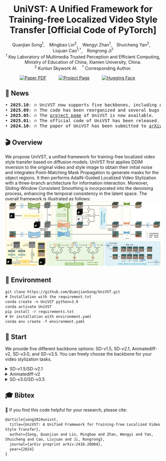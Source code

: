 <div align="center">
<h1>
UniVST: A Unified Framework for Training-free Localized Video Style Transfer [Official Code of PyTorch]
</h1>

<div>
    <a href='https://github.com/QuanjianSong' target='_blank' style='text-decoration:none'>Quanjian Song<sup>1</sup></a>, &ensp;
    <a href='https://scholar.google.com/citations?hl=zh-CN&user=Dp3L1bsAAAAJ' target='_blank' style='text-decoration:none'>Mingbao Lin<sup>2</sup></a>, &ensp;
    <a href='https://scholar.google.com/citations?hl=zh-CN&user=nnF1s7kAAAAJ' target='_blank' style='text-decoration:none'>Wengyi Zhan<sup>1</sup></a>, &ensp;
    <a href='https://scholar.google.com/citations?user=DNuiPHwAAAAJ&hl=zh-CN&oi=ao' target='_blank' style='text-decoration:none'> Shuicheng Yan<sup>2</sup></a>, &ensp;
    <a href='https://mac.xmu.edu.cn/ljcao/' target='_blank' style='text-decoration:none'>Liujuan Cao<sup>1,†</sup></a>, &ensp;
    <a href='https://mac.xmu.edu.cn/rrji/' target='_blank' style='text-decoration:none'>Rongrong Ji<sup>1</sup></a>
</div>

<div>
    <sup>1</sup> Key Laboratory of Multimedia Trusted Perception and Efficient Computing, <br> Ministry of Education of China, Xiamen University, China.
    <br>
    <sup>2</sup> Kunlun Skywork AI.  &ensp;
    <sup>†</sup> Corresponding Author.
</div>

<sub></sub>

<p align="center">
    <span>
        <a href="https://arxiv.org/pdf/2410.20084" target="_blank"> 
        <img src='https://img.shields.io/badge/arXiv%202410.20084-UniVST-red' alt='Paper PDF'></a> &emsp;  &emsp; 
    </span>
    <span> 
        <a href='https://quanjiansong.github.io/projects/UniVST' target="_blank">
        <img src='https://img.shields.io/badge/Project_Page-UniVST-green' alt='Project Page'></a>  &emsp;  &emsp;
    </span>
    <span> 
        <a href='https://huggingface.co/papers/2410.20084' target="_blank"> 
        <img src='https://img.shields.io/badge/Hugging_Face-UniVST-yellow' alt='Hugging Face'></a> &emsp;  &emsp;
    </span>
</p>
</div>

## 🎉 News
<pre>
• <strong>2025.10</strong>: 🔥 UniVST now supports five backbones, including advanced rectified-flow models.
• <strong>2025.09</strong>: 🔥 The code has been reorganized and several bugs have been fixed.
• <strong>2025.05</strong>: 🔥 The <a href="https://quanjiansong.github.io/projects/UniVST">project page</a> of UniVST is now available.
• <strong>2025.01</strong>: 🔥 The official code of UniVST has been released.
• <strong>2024.10</strong>: 🔥 The paper of UniVST has been submitted to <a href="https://arxiv.org/abs/2410.20084">arXiv</a>.
</pre>

## 🎬 Overview
We propose UniVST, a unified framework for training-free localized video style transfer based on diffusion models. UniVST first applies DDIM inversion to the original video and style image to obtain their initial noise and integrates Point-Matching Mask Propagation to generate masks for the object regions. It then performs AdaIN-Guided Localized Video Stylization with a three-branch architecture for information interaction. Moreover, Sliding-Window Consistent Smoothing is incorporated into the denoising process, enhancing the temporal consistency in the latent space. The overall framework is illustrated as follows:
![Overall Framework](assets/overall_framework.png)

## 🔧 Environment
```
git clone https://github.com/QuanjianSong/UniVST.git
# Installation with the requirement.txt
conda create -n UniVST python=3.9
conda activate UniVST
pip install -r requirements.txt
# Or installation with environment.yaml
conda env create -f environment.yaml
```

## 🚀 Start
We provide five different backbone options: SD-v1.5, SD-v2.1, Animatediff-v2, SD-v3.0, and SD-v3.5. You can freely choose the backbone for your video stylization tasks.

<details>
<summary>SD-v1.5/SD-v2.1</summary>

You can run with a single click `sh scripts/start_sd.sh` to get the stylized results. Alternatively, you can also follow the steps below for customization.

#### • 1.Perform inversion for original video.
```
CUDA_VISIBLE_DEVICES=1 python src/sd/run_content_inversion_sd.py \
                        --content_path examples/contents/mallard-fly \
                        --output_path results/contents-inv \
                        --is_opt
```
Then, you will find the content inversion result in the `results/contents-inv/sd/mallard-fly`.
#### • 2.Perform inversion for style image.
```
CUDA_VISIBLE_DEVICES=1 python src/sd/run_style_inversion_sd.py \
                        --style_path examples/styles/00033.png \
                        --output_path results/styles-inv
```
Then, you will find the style inversion result in the `results/styles-inv/sd/00033`.
#### • 3.Perform mask propagation. [Optional, you can also customize the masks and skip this step.]
```
CUDA_VISIBLE_DEVICES=1 python src/mask_propagation.py \
                        --feature_path results/contents-inv/sd/mallard-fly/features/inversion_feature_map_2_block_301_step.pt \
                        --backbone 'sd' \
                        --mask_path 'examples/masks/mallard-fly.png' \
                        --output_path 'results/masks'
```
Then, you will find the mask propagation result in the `results/masks/sd/mallard-fly`.
#### • 4.Perform localized video style transfer. [Optional, you can also omit the mask_path to complete the overall style transfer.]
```
CUDA_VISIBLE_DEVICES=1 python src/sd/run_video_style_transfer_sd.py \
                        --content_inv_path results/contents-inv/sd/mallard-fly/inversion \
                        --style_inv_path results/styles-inv/sd/00033/inversion \
                        --mask_path results/masks/sd/mallard-fly \
                        --output_path results/stylizations
```
Then, you will find the stylization result in the `results/stylizations/sd/mallard-fly_00033`.

</details> 


<details>
<summary>Animatediff-v2</summary>

You can run with a single click `sh scripts/start_animatediff.sh` to get the stylized results. Alternatively, you can also follow the steps below for customization.

#### • 1.Perform inversion for original video.
```
CUDA_VISIBLE_DEVICES=1 python src/animatediff/run_content_inversion_animatediff.py \
                        --content_path examples/contents/mallard-fly \
                        --output_path results/contents-inv \
                        --is_opt
```
Then, you will find the content inversion result in the `results/contents-inv/animatediff/mallard-fly`.
#### • 2.Perform inversion for style image.
```
CUDA_VISIBLE_DEVICES=1 python src/animatediff/run_style_inversion_animatediff.py \
                        --style_path examples/styles/00033.png \
                        --output_path results/styles-inv \
```
Then, you will find the style inversion result in the `results/styles-inv/animatediff/00033`.
#### • 3.Perform mask propagation. [Optional, you can also customize the masks and skip this step.]
```
CUDA_VISIBLE_DEVICES=1 python src/mask_propagation.py \
                        --feature_path results/contents-inv/animatediff/mallard-fly/features/inversion_feature_map_2_block_301_step.pt \
                        --backbone 'animatediff' \
                        --mask_path 'examples/masks/mallard-fly.png' \
                        --output_path 'results/masks'
```
Then, you will find the mask propagation result in the `results/masks/animatediff/mallard-fly`.
#### • 4.Perform localized video style transfer. [Optional, you can also omit the mask_path to complete the overall style transfer.]
```
CUDA_VISIBLE_DEVICES=1 python src/animatediff/run_video_style_transfer_animatediff.py \
                        --content_inv_path results/contents-inv/animatediff/mallard-fly/inversion \
                        --style_inv_path results/styles-inv/animatediff/00033/inversion \
                        --mask_path results/masks/animatediff/mallard-fly \
                        --output_path results/stylizations
```
Then, you will find the stylization result in the `results/stylizations/animatediff/mallard-fly_00033`.

</details> 




<details>
<summary>SD-v3.0/SD-v3.5</summary>

You can run with a single click `sh scripts/start_sd3.sh` to get the stylized results. Alternatively, you can also follow the steps below for customization.

#### • 1.Perform inversion for original video.
```
CUDA_VISIBLE_DEVICES=1 python src/sd3/run_content_inversion_sd3.py \
                        --content_path examples/content/mallard-fly \
                        --output_path results/content-inv \
                        --is_rf_solver
```
Then, you will find the content inversion result in the `results/content-inv/sd3/mallard-fly`.
#### • 2.Perform inversion for style image.
```
CUDA_VISIBLE_DEVICES=1 python src/sd3/run_style_inversion_sd3.py \
                        --style_path examples/style/00033.png \
                        --output_path results/style-inv \
                        --is_rf_solver # use rf_solver
```
Then, you will find the style inversion result in the `results/style-inv/sd3/00033`.
#### • 3.Perform mask propagation. [Optional, you can also customize the masks and skip this step.]
```
CUDA_VISIBLE_DEVICES=1 python src/mask_propagation.py \
                        --feature_path results/content-inv/sd3/mallard-fly/features/inversion_feature_map_2_block_301_step.pt \
                        --backbone 'sd3' \
                        --mask_path 'examples/mask/mallard-fly.png' \
                        --output_path 'results/masks'
```
Then, you will find the mask propagation result in the `results/masks/sd3/mallard-fly`.
#### • 4.Perform localized video style transfer. [Optional, you can also omit the mask_path to complete the overall style transfer.]
```
CUDA_VISIBLE_DEVICES=1 python src/animatediff/run_video_style_transfer_animatediff.py \
                        --content_inv_path results/content-inv/animatediff/mallard-fly/inversion \
                        --style_inv_path results/style-inv/animatediff/00033/inversion \
                        --mask_path results/masks/animatediff/mallard-fly \
                        --output_path results/stylization
```
Then, you will find the stylization result in the `results/stylization/sd3/mallard-fly_00033`.

</details> 






## 🎓 Bibtex
🤗 If you find this code helpful for your research, please cite:
```
@article{song2024univst,
  title={UniVST: A Unified Framework for Training-free Localized Video Style Transfer},
  author={Song, Quanjian and Lin, Mingbao and Zhan, Wengyi and Yan, Shuicheng and Cao, Liujuan and Ji, Rongrong},
  journal={arXiv preprint arXiv:2410.20084},
  year={2024}
}
```
